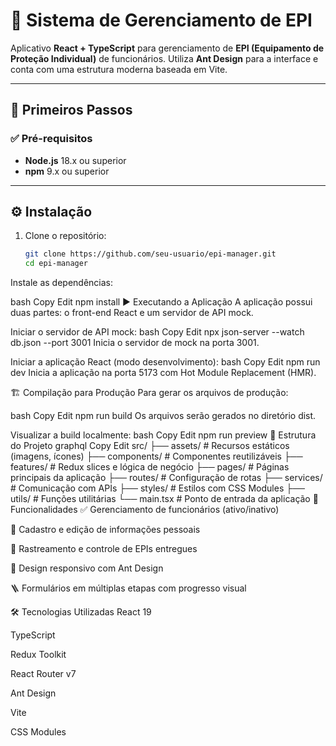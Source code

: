# 🦺 Sistema de Gerenciamento de EPI

Aplicativo **React + TypeScript** para gerenciamento de **EPI (Equipamento de Proteção Individual)** de funcionários. Utiliza **Ant Design** para a interface e conta com uma estrutura moderna baseada em Vite.

---

## 🚀 Primeiros Passos

### ✅ Pré-requisitos

- **Node.js** 18.x ou superior  
- **npm** 9.x ou superior  

---

## ⚙️ Instalação

1. Clone o repositório:

   ```bash
   git clone https://github.com/seu-usuario/epi-manager.git
   cd epi-manager
Instale as dependências:

bash
Copy
Edit
npm install
▶️ Executando a Aplicação
A aplicação possui duas partes: o front-end React e um servidor de API mock.

Iniciar o servidor de API mock:
bash
Copy
Edit
npx json-server --watch db.json --port 3001
Inicia o servidor de mock na porta 3001.

Iniciar a aplicação React (modo desenvolvimento):
bash
Copy
Edit
npm run dev
Inicia a aplicação na porta 5173 com Hot Module Replacement (HMR).

🏗️ Compilação para Produção
Para gerar os arquivos de produção:

bash
Copy
Edit
npm run build
Os arquivos serão gerados no diretório dist.

Visualizar a build localmente:
bash
Copy
Edit
npm run preview
📁 Estrutura do Projeto
graphql
Copy
Edit
src/
├── assets/              # Recursos estáticos (imagens, ícones)
├── components/          # Componentes reutilizáveis
├── features/            # Redux slices e lógica de negócio
├── pages/               # Páginas principais da aplicação
├── routes/              # Configuração de rotas
├── services/            # Comunicação com APIs
├── styles/              # Estilos com CSS Modules
├── utils/               # Funções utilitárias
└── main.tsx             # Ponto de entrada da aplicação
🧩 Funcionalidades
✅ Gerenciamento de funcionários (ativo/inativo)

👤 Cadastro e edição de informações pessoais

🧾 Rastreamento e controle de EPIs entregues

📱 Design responsivo com Ant Design

🪜 Formulários em múltiplas etapas com progresso visual

🛠️ Tecnologias Utilizadas
React 19

TypeScript

Redux Toolkit

React Router v7

Ant Design

Vite

CSS Modules
